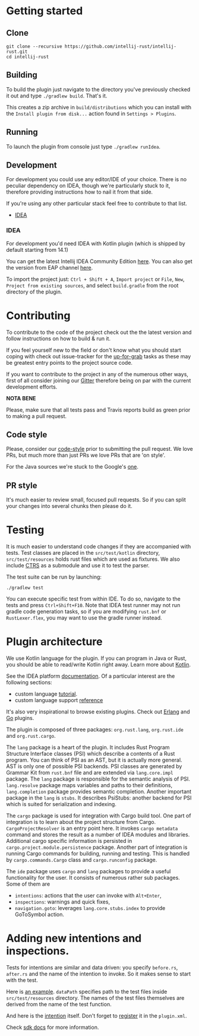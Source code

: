 # Getting started

## Clone

```
git clone --recursive https://github.com/intellij-rust/intellij-rust.git
cd intellij-rust
```

## Building

To build the plugin just navigate to the directory you've previously checked it out and type `./gradlew build`. That's it.

This creates a zip archive in `build/distributions` which you can install with the `Install plugin from disk...` action found in `Settings > Plugins`.

## Running

To launch the plugin from console just type `./gradlew runIdea`.


## Development

For development you could use any editor/IDE of your choice. There is no peculiar dependency on IDEA, though we're particularly stuck to it, therefore providing instructions how to nail it from that side.

If you're using any other particular stack feel free to contribute to that list.

* [IDEA](#IDEA)


### IDEA

For development you'd need IDEA with Kotlin plugin (which is shipped by default starting from 14.1)

You can get the latest Intellij IDEA Community Edition [here](https://www.jetbrains.com/idea/download/).
You can also get the version from EAP channel [here](https://confluence.jetbrains.com/display/IDEADEV/EAP).

To import the project just: `Ctrl + Shift + A`, `Import project` or `File`, `New`, `Project from existing
sources`, and select `build.gradle` from the root directory of the plugin.


# Contributing

To contribute to the code of the project check out the the latest version and follow instructions on how to build & run it.

If you feel yourself new to the field or don't know what you should start coping with check out issue-tracker for the
[up-for-grab](https://github.com/intellij-rust/intellij-rust/labels/up%20for%20grab) tasks as these may be greatest entry points to the project source code.

If you want to contribute to the project in any of the numerous other ways, first of all consider joining our [Gitter](https://gitter.im/alexeykudinkin/intellij-rust?utm_source=badge&utm_medium=badge&utm_campaign=pr-badge&utm_content=badge) therefore
being on par with the current development efforts.

**NOTA BENE**

Please, make sure that all tests pass and Travis reports build as green prior to making a pull request.


## Code style

Please, consider our [code-style](STYLE.md) prior to submitting the pull request. We love PRs, but much more than just PRs we love PRs that are 'on style'.

For the Java sources we're stuck to the Google's [one](https://google.github.io/styleguide/javaguide.html).

## PR style

It's much easier to review small, focused pull requests. So if you can split your changes into several chunks then
please do it.


# Testing

It is much easier to understand code changes if they are accompanied with
tests. Test classes are placed in the `src/test/kotlin` directory, `src/test/resources` holds rust files
which are used as fixtures. We also include
[CTRS](https://github.com/brson/ctrs) as a submodule and use it to test the
parser.

The test suite can be run by launching:

    ./gradlew test

You can execute specific test from within IDE. To do so, navigate to the tests
and press `Ctrl+Shift+F10`. Note that IDEA test runner may not run gradle code
generation tasks, so if you are modifying `rust.bnf` or `RustLexer.flex`, you
may want to use the gradle runner instead.

# Plugin architecture

We use Kotlin language for the plugin. If you can program in Java or Rust, you
should be able to read/write Kotlin right away. Learn more about [Kotlin](https://kotlinlang.org/).

See the IDEA platform [documentation](http://www.jetbrains.org/intellij/sdk/docs/).
Of a particular interest are the following sections:
  * custom language
  [tutorial](http://www.jetbrains.org/intellij/sdk/docs/tutorials/custom_language_support_tutorial.html).
  * custom language support
  [reference](http://www.jetbrains.org/intellij/sdk/docs/reference_guide/custom_language_support.html)


It's also very inspirational to browse existing plugins. Check out
[Erlang](https://github.com/ignatov/intellij-erlang) and
[Go](https://github.com/go-lang-plugin-org/go-lang-idea-plugin) plugins.


The plugin is composed of three packages: `org.rust.lang`, `org.rust.ide` and `org.rust.cargo`.

The `lang` package is a heart of the plugin. It includes Rust Program Structure
Interface classes (PSI) which describe a contents of a Rust program. You can
think of PSI as an AST, but it is actually more general. AST is only one of
possible PSI backends. PSI classes are generated by Grammar Kit from `rust.bnf`
file and are extended via `lang.core.impl` package. The `lang` package is
responsible for the semantic analysis of PSI. `lang.resolve` package maps
variables and paths to their definitions, `lang.completion` package provides
semantic completion. Another important package in the `lang` is `stubs`.
It describes PsiStubs: another backend for PSI which is suited for
serialization and indexing.

The `cargo` package is used for integration with Cargo build tool. One part of
integration is to learn about the project structure from Cargo.
`CargoProjectResolver` is an entry point here. It invokes `cargo metadata`
command and stores the result as a number of IDEA modules and libraries.
Additional cargo specific information is persisted in
`cargo.project.module.persistence` package. Another part of integration is
running Cargo commands for building, running and testing. This is handled by `cargo.commands.Cargo`
class and `cargo.runconfig` package.

The `ide` package uses `cargo` and `lang` packages to provide a useful
functionality for the user. It consists of numerous rather sub packages. Some of
them are

* `intentions`: actions that the user can invoke with `Alt+Enter`,
* `inspections`: warnings and quick fixes,
* `navigation.goto`: leverages `lang.core.stubs.index` to provide GoToSymbol action.

# Adding new intentions and inspections.

Tests for intentions are similar and data driven: you specify `before.rs`,
`after.rs` and the name of the intention to invoke. So it makes sense to start
with the test.

Here is [an
example](https://github.com/intellij-rust/intellij-rust/blob/aa9db9c70e07a8175ef4fe043fd2438dd9788b26/src/test/kotlin/org/rust/ide/intentions/RustIntentionsTest.kt).
`dataPath` specifies path to the test files inside `src/test/resources`
directory. The names of the test files themselves are derived from the name of the test
function.

And here is the
[intention](https://github.com/intellij-rust/intellij-rust/blob/aa9db9c70e07a8175ef4fe043fd2438dd9788b26/src/main/kotlin/org/rust/ide/intentions/ExpandModule.kt)
itself. Don't forget to
[register](https://github.com/intellij-rust/intellij-rust/blob/aa9db9c70e07a8175ef4fe043fd2438dd9788b26/src/main/resources/META-INF/plugin.xml#L132-L135)
it in the `plugin.xml`.

Check [sdk docs](http://www.jetbrains.org/intellij/sdk/docs/index.html) for more information.